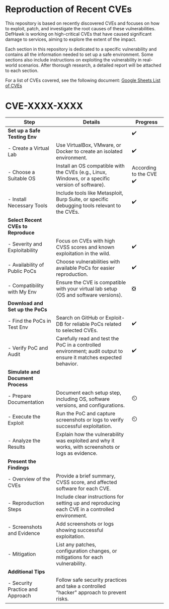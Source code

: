 # Reproduction of Recent CVEs

This repository is based on recently discovered CVEs and focuses on how to exploit, patch, and investigate the root causes of these vulnerabilities. DefHawk is working on high-critical CVEs that have caused significant damage to services, aiming to explore the extent of the impact.

Each section in this repository is dedicated to a specific vulnerability and contains all the information needed to set up a safe environment. Some sections also include instructions on exploiting the vulnerability in real-world scenarios. After thorough research, a detailed report will be attached to each section.

For a list of CVEs covered, see the following document:
[Google Sheets List of CVEs](https://docs.google.com/spreadsheets/d/1M6E_NRWxdLzWCeyMM0Dgepo36WiLItvFS30I3dHeWO0/)




# CVE-XXXX-XXXX


| **Step**                           | **Details**                                                                                                          | **Progress**      | 
|------------------------------------|----------------------------------------------------------------------------------------------------------------------|-------------------|
| **Set up a Safe Testing Env**      |                                                                                                                      |   :heavy_check_mark:          |
| - Create a Virtual Lab             | Use VirtualBox, VMware, or Docker to create an isolated environment.                                                 |   :heavy_check_mark:
|   - Choose a Suitable OS           | Install an OS compatible with the CVEs (e.g., Linux, Windows, or a specific version of software).                   | According to the CVE :heavy_check_mark:
|     - Install Necessary Tools      | Include tools like Metasploit, Burp Suite, or specific debugging tools relevant to the CVEs.                        |    :heavy_check_mark:
| **Select Recent CVEs to Reproduce**|                                                                                                                      |
| - Severity and Exploitability      | Focus on CVEs with high CVSS scores and known exploitation in the wild.                                             |    :heavy_check_mark:
|   - Availability of Public PoCs    | Choose vulnerabilities with available PoCs for easier reproduction.                                                  |   :heavy_check_mark:
|     - Compatibility with My Env    | Ensure the CVE is compatible with your virtual lab setup (OS and software versions).                                |    ❎
| **Download and Set up the PoCs**   |                                                                                                                      |
| - Find the PoCs in Test Env        | Search on GitHub or Exploit-DB for reliable PoCs related to selected CVEs.                                           |  :heavy_check_mark:
|   - Verify PoC and Audit           | Carefully read and test the PoC in a controlled environment; audit output to ensure it matches expected behavior.   |   :heavy_check_mark:
| **Simulate and Document Process**  |                                                                                                                      |
| - Prepare Documentation            | Document each setup step, including OS, software versions, and configurations.                                       |  ⏲️
|   - Execute the Exploit            | Run the PoC and capture screenshots or logs to verify successful exploitation.                                       |  ⏲️
|     - Analyze the Results          | Explain how the vulnerability was exploited and why it works, with screenshots or logs as evidence.                |
| **Present the Findings**           |                                                                                                                      |
| - Overview of the CVEs             | Provide a brief summary, CVSS score, and affected software for each CVE.                                             |  
|   - Reproduction Steps             | Include clear instructions for setting up and reproducing each CVE in a controlled environment.                      |
|     - Screenshots and Evidence     | Add screenshots or logs showing successful exploitation.                                                            |
|       - Mitigation                 | List any patches, configuration changes, or mitigations for each vulnerability.                                     |
| **Additional Tips**                |                                                                                                                      |
| - Security Practice and Approach   | Follow safe security practices and take a controlled "hacker" approach to prevent risks.                            |
